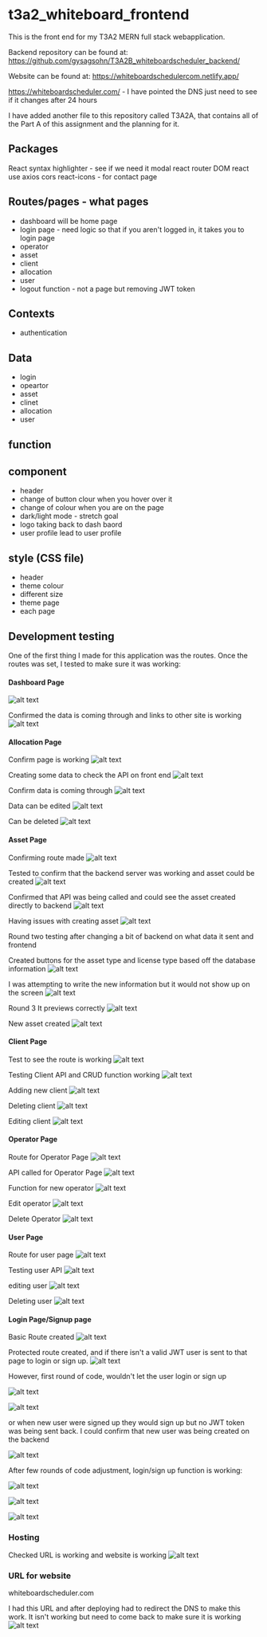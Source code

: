 # t3a2_whiteboard_frontend
This is the front end for my T3A2 MERN full stack webapplication. 

Backend repository can be found at:
https://github.com/gysagsohn/T3A2B_whiteboardscheduler_backend/

Website can be found at:
https://whiteboardschedulercom.netlify.app/

https://whiteboardscheduler.com/ - I have pointed the DNS just need to see if it changes after 24 hours

I have added another file to this repository called T3A2A, that contains all of the Part A of this assignment and the planning for it.

## Packages
React
syntax highlighter - see if we need it
modal 
react router DOM
react use
axios
cors
react-icons - for contact page


## Routes/pages - what pages
- dashboard will be home page
- login page - need logic so that if you aren't logged in, it takes you to login page
- operator
- asset
- client
- allocation 
- user
- logout function - not a page but removing JWT token

## Contexts

- authentication 

## Data
- login
- opeartor
- asset 
- clinet
- allocation 
- user

## function


## component  
- header
- change of button clour when you hover over it
- change of colour when you are on the page 
- dark/light mode - stretch goal
- logo taking back to dash baord
- user profile lead to user profile

## style (CSS file)
- header
- theme colour
- different size
- theme page
- each page

## Development testing

One of the first thing I made for this application was the routes. Once the routes was set, I tested to make sure it was working: 

#### Dashboard Page
![alt text](<rsources/T3A2/PartB/Development Testing/frontend/route testing/Dashboard testing.png>)

Confirmed the data is coming through and links to other site is working
![alt text](<rsources/T3A2/PartB/Development Testing/frontend/route testing/Dashboard API.png>)

#### Allocation Page
Confirm page is working
![alt text](<rsources/T3A2/PartB/Development Testing/frontend/route testing/Allocation Page Testing.png>)

Creating some data to check the API on front end
![alt text](<rsources/T3A2/PartB/Development Testing/frontend/route testing/Allocation Page/creating some data.png>)

Confirm data is coming through
![alt text](<rsources/T3A2/PartB/Development Testing/frontend/route testing/Allocation Page/confrim it is working.png>)

Data can be edited
![alt text](<rsources/T3A2/PartB/Development Testing/frontend/route testing/Allocation Page/edit.png>)

Can be deleted
![alt text](<rsources/T3A2/PartB/Development Testing/frontend/route testing/Allocation Page/delete.png>)

#### Asset Page
Confirming route made
![alt text](<rsources/T3A2/PartB/Development Testing/frontend/route testing/Asset Page testing.png>)

Tested to confirm that the backend server was working and asset could be created
![alt text](<rsources/T3A2/PartB/Development Testing/frontend/route testing/AssetPage/Asset API tested.png>)

Confirmed that API was being called and could see the asset created directly to backend
![alt text](<rsources/T3A2/PartB/Development Testing/frontend/route testing/AssetPage/asset page with an asset created.png>) 


Having issues with creating asset
![alt text](<rsources/T3A2/PartB/Development Testing/frontend/route testing/AssetPage/issues with Allocation.png>)

Round two testing after changing a bit of backend on what data it sent and frontend 

Created buttons for the asset type and license type based off the database information 
![alt text](<rsources/T3A2/PartB/Development Testing/frontend/route testing/AssetPage/round2/AssetAPI.png>)

I was attempting to write the new information but it would not show up on the screen
![alt text](<rsources/T3A2/PartB/Development Testing/frontend/route testing/AssetPage/round2/failed  doenst show what I am typing.png>)

Round 3 
It previews correctly 
![alt text](<rsources/T3A2/PartB/Development Testing/frontend/route testing/AssetPage/round2/test to show it shows preview.png>)

New asset created
![alt text](<rsources/T3A2/PartB/Development Testing/frontend/route testing/AssetPage/round2/new asset.png>)


#### Client Page
Test to see the route is working
![alt text](<rsources/T3A2/PartB/Development Testing/frontend/route testing/client page testing.png>)

Testing Client API and CRUD function working
![alt text](<rsources/T3A2/PartB/Development Testing/frontend/route testing/client page/client page.png>)

Adding new client
![alt text](<rsources/T3A2/PartB/Development Testing/frontend/route testing/client page/adding new client.png>)

Deleting client
![alt text](<rsources/T3A2/PartB/Development Testing/frontend/route testing/client page/deleting client.png>)

Editing client
![alt text](<rsources/T3A2/PartB/Development Testing/frontend/route testing/client page/editing client.png>)

#### Operator Page
Route for Operator Page
![alt text](<rsources/T3A2/PartB/Development Testing/frontend/route testing/OperatorPage/Opeartor page testing.png>)

API called for Operator Page
![alt text](<rsources/T3A2/PartB/Development Testing/frontend/route testing/OperatorPage/Operator Page.png>)

Function for new operator
![alt text](<rsources/T3A2/PartB/Development Testing/frontend/route testing/OperatorPage/New operator.png>)

Edit operator
![alt text](<rsources/T3A2/PartB/Development Testing/frontend/route testing/OperatorPage/edit operator.png>)

Delete Operator
![alt text](<rsources/T3A2/PartB/Development Testing/frontend/route testing/OperatorPage/delete operator.png>)


#### User Page
Route for user page
![alt text](<rsources/T3A2/PartB/Development Testing/frontend/route testing/userPage/User Page Testing.png>)

Testing user API
![alt text](<rsources/T3A2/PartB/Development Testing/frontend/route testing/userPage/User API.png>)

editing user
![alt text](<rsources/T3A2/PartB/Development Testing/frontend/route testing/userPage/edit user API.png>)

Deleting user
![alt text](<rsources/T3A2/PartB/Development Testing/frontend/route testing/userPage/Screenshot 2024-08-09 at 9.31.14 AM.png>)

#### Login Page/Signup page
Basic Route created
![alt text](<rsources/T3A2/PartB/Development Testing/frontend/route testing/Login Page testing.png>)


Protected route created, and if there isn't a valid JWT user is sent to that page to login or sign up. 
![alt text](<rsources/T3A2/PartB/Development Testing/frontend/route testing/Login Page/Login:singup page with options for both.png>)

However, first round of code, wouldn't let the user login or sign up

![alt text](<rsources/T3A2/PartB/Development Testing/frontend/route testing/Login Page/failed signup.png>) 

![alt text](<rsources/T3A2/PartB/Development Testing/frontend/route testing/Login Page/failed login.png>)

or when new user were signed up they would sign up  but no JWT token was being sent back. I could confirm that new user was being created on the backend 

![alt text](<rsources/T3A2/PartB/Development Testing/frontend/route testing/Login Page/backend API call.png>)

After few rounds of code adjustment, login/sign up function is working:

![alt text](<rsources/T3A2/PartB/Development Testing/frontend/route testing/Login Page/USer logged in.png>)

![alt text](<rsources/T3A2/PartB/Development Testing/frontend/route testing/Login Page/new user sign up 1.png>)

![alt text](<rsources/T3A2/PartB/Development Testing/frontend/route testing/Login Page/Screenshot 2024-08-10 at 10.26.26 AM.png>)

### Hosting 
Checked URL is working and website is working
![alt text](<rsources/T3A2/PartB/Development Testing/frontend/route testing/Hosting working.png>)

### URL for website
whiteboardscheduler.com 

I had this URL and after deploying had to redirect the DNS to make this work. It isn't working but need to come back to make sure it is working
![alt text](<rsources/T3A2/PartB/Development Testing/frontend/route testing/URL working.png>)

